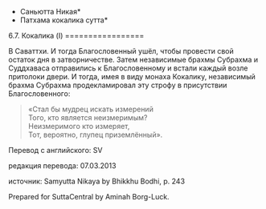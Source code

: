 * Саньютта Никая*
* Патхама кокалика сутта*

6\.7\. Кокалика \(I\)
\=\=\=\=\=\=\=\=\=\=\=\=\=\=\=\=\=

В Саваттхи\. И тогда Благословенный ушёл, чтобы провести свой остаток дня в затворничестве\. Затем независимые брахмы Субрахма и Суддхаваса отправились к Благословенному и встали каждый возле притолоки двери\. И тогда, имея в виду монаха Кокалику, независимый брахма Субрахма продекламировал эту строфу в присутствии Благословенного:

> «Стал бы мудрец искать измерений  
> Того, кто является неизмеримым?  
> Неизмеримого кто измеряет,  
> Тот, вероятно, глупец приземлённый»\.

Перевод с английского: SV

редакция перевода: 07\.03\.2013

источник: Samyutta Nikaya by Bhikkhu Bodhi, p\. 243

Prepared for SuttaCentral by Aminah Borg\-Luck\.
